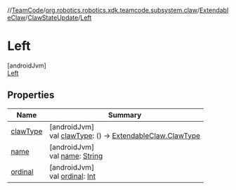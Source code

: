 //[TeamCode](../../../../../index.md)/[org.robotics.robotics.xdk.teamcode.subsystem.claw](../../../index.md)/[ExtendableClaw](../../index.md)/[ClawStateUpdate](../index.md)/[Left](index.md)

# Left

[androidJvm]\
[Left](index.md)

## Properties

| Name | Summary |
|---|---|
| [clawType](../claw-type.md) | [androidJvm]<br>val [clawType](../claw-type.md): () -&gt; [ExtendableClaw.ClawType](../../-claw-type/index.md) |
| [name](../-both/index.md#-372974862%2FProperties%2F863896225) | [androidJvm]<br>val [name](../-both/index.md#-372974862%2FProperties%2F863896225): [String](https://kotlinlang.org/api/latest/jvm/stdlib/kotlin/-string/index.html) |
| [ordinal](../-both/index.md#-739389684%2FProperties%2F863896225) | [androidJvm]<br>val [ordinal](../-both/index.md#-739389684%2FProperties%2F863896225): [Int](https://kotlinlang.org/api/latest/jvm/stdlib/kotlin/-int/index.html) |
